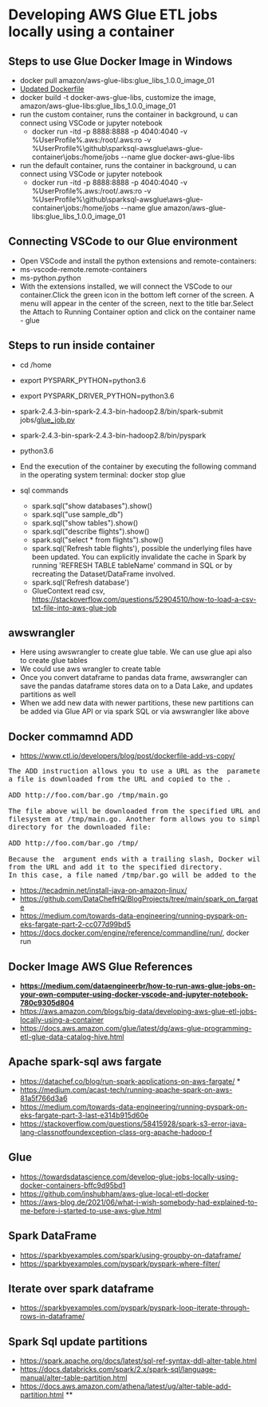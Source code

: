 # Developing AWS Glue ETL jobs locally using a container

Steps to use Glue Docker Image in Windows 
--------------------------------------------
- docker pull amazon/aws-glue-libs:glue_libs_1.0.0_image_01
- [Updated Dockerfile](https://github.com/paramraghavan/sparksql-awsglue/blob/main/aws-glue-container/Dockerfile)
- docker build -t docker-aws-glue-libs, customize the image, amazon/aws-glue-libs:glue_libs_1.0.0_image_01
- run the custom container, runs the container in background, u can connect using VSCode or jupyter notebook
  - docker run -itd -p 8888:8888 -p 4040:4040 -v %UserProfile%\.aws:/root/.aws:ro -v %UserProfile%\github\sparksql-awsglue\aws-glue-container\jobs:/home/jobs --name glue  docker-aws-glue-libs
- run the default container, runs the container in background, u can connect using VSCode or jupyter notebook
  - docker run -itd -p 8888:8888 -p 4040:4040 -v %UserProfile%\.aws:/root/.aws:ro -v %UserProfile%\github\sparksql-awsglue\aws-glue-container\jobs:/home/jobs --name glue amazon/aws-glue-libs:glue_libs_1.0.0_image_01

Connecting VSCode to our Glue environment
---------------------------------------
- Open VSCode and install the python extensions and remote-containers:
- ms-vscode-remote.remote-containers
- ms-python.python
- With the extensions installed, we will connect the VSCode to our container.Click the green icon in the bottom left corner of the screen. A menu will appear in the center of the screen, next to the title bar.Select the Attach to Running Container option and click on the container name - glue

Steps to run inside container
-------------------------
  - cd /home
  - export PYSPARK_PYTHON=python3.6
  - export PYSPARK_DRIVER_PYTHON=python3.6
  - spark-2.4.3-bin-spark-2.4.3-bin-hadoop2.8/bin/spark-submit jobs/[glue_job.py](https://github.com/paramraghavan/sparksql-awsglue/blob/main/aws-glue-container/jobs/glue_job.py)
  - spark-2.4.3-bin-spark-2.4.3-bin-hadoop2.8/bin/pyspark
  - python3.6
  - End the execution of the container by executing the following command in the operating system terminal: 
    docker stop glue
    
- sql commands 
  - spark.sql("show databases").show()
  - spark.sql("use sample_db")
  - spark.sql("show tables").show()
  - spark.sql("describe flights").show()
  - spark.sql("select * from  flights").show()  
  - spark.sql('Refresh table flights'), possible the underlying files have been updated. You can explicitly invalidate the cache in Spark by running 'REFRESH TABLE tableName' command in SQL or by recreating the Dataset/DataFrame involved.
  - spark.sql('Refresh database')
  - GlueContext read csv, https://stackoverflow.com/questions/52904510/how-to-load-a-csv-txt-file-into-aws-glue-job

awswrangler
--------------
- Here using awswrangler to create glue table. We can use glue api also to create glue tables
- We could use aws wrangler to create table 
- Once you convert dataframe to pandas data frame, awswrangler can save the pandas dataframe stores data on to a Data Lake, and updates partitions as well
- When we add new data with newer partitions, these new partitions can be added via Glue API or via spark SQL or via awswrangler like above

Docker commamnd ADD
-------------------------
- https://www.ctl.io/developers/blog/post/dockerfile-add-vs-copy/
<pre>
The ADD instruction allows you to use a URL as the <src> parameter. When a URL is provided,
a file is downloaded from the URL and copied to the <dest>.

ADD http://foo.com/bar.go /tmp/main.go

The file above will be downloaded from the specified URL and added to the container's
filesystem at /tmp/main.go. Another form allows you to simply specify the destination 
directory for the downloaded file:

ADD http://foo.com/bar.go /tmp/

Because the <dest> argument ends with a trailing slash, Docker will infer the filename 
from the URL and add it to the specified directory. 
In this case, a file named /tmp/bar.go will be added to the container's filesystem.
</pre>

- https://tecadmin.net/install-java-on-amazon-linux/
- https://github.com/DataChefHQ/BlogProjects/tree/main/spark_on_fargate
- https://medium.com/towards-data-engineering/running-pyspark-on-eks-fargate-part-2-cc077d99bd5
- https://docs.docker.com/engine/reference/commandline/run/, docker run


Docker Image AWS Glue References
--------------------------------

- **https://medium.com/dataengineerbr/how-to-run-aws-glue-jobs-on-your-own-computer-using-docker-vscode-and-jupyter-notebook-780c9305d804**
- https://aws.amazon.com/blogs/big-data/developing-aws-glue-etl-jobs-locally-using-a-container
- https://docs.aws.amazon.com/glue/latest/dg/aws-glue-programming-etl-glue-data-catalog-hive.html

Apache spark-sql aws fargate
-----------------------------------

- https://datachef.co/blog/run-spark-applications-on-aws-fargate/ *
- https://medium.com/acast-tech/running-apache-spark-on-aws-81a5f766d3a6
- https://medium.com/towards-data-engineering/running-pyspark-on-eks-fargate-part-3-last-e314b915d60e
- https://stackoverflow.com/questions/58415928/spark-s3-error-java-lang-classnotfoundexception-class-org-apache-hadoop-f

Glue
------
- https://towardsdatascience.com/develop-glue-jobs-locally-using-docker-containers-bffc9d95bd1
- https://github.com/jnshubham/aws-glue-local-etl-docker
- https://aws-blog.de/2021/06/what-i-wish-somebody-had-explained-to-me-before-i-started-to-use-aws-glue.html


Spark DataFrame 
---------------------
- https://sparkbyexamples.com/spark/using-groupby-on-dataframe/
- https://sparkbyexamples.com/pyspark/pyspark-where-filter/


Iterate over spark dataframe
------------------------------
- https://sparkbyexamples.com/pyspark/pyspark-loop-iterate-through-rows-in-dataframe/

Spark Sql update partitions
----------------------------------
- https://spark.apache.org/docs/latest/sql-ref-syntax-ddl-alter-table.html 
- https://docs.databricks.com/spark/2.x/spark-sql/language-manual/alter-table-partition.html
- https://docs.aws.amazon.com/athena/latest/ug/alter-table-add-partition.html **

